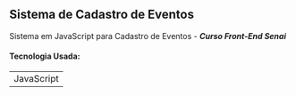 ## Sistema de Cadastro de Eventos
Sistema em JavaScript para Cadastro de Eventos - **<i>Curso Front-End Senai</i>**

#### Tecnologia Usada:
<table>
<tr>
<td> JavaScript </td>
</tr>
